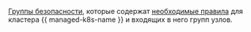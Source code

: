 [Группы безопасности](../../../vpc/concepts/security-groups.md), которые содержат [необходимые правила](../../../managed-kubernetes/operations/connect/security-groups.md) для кластера {{ managed-k8s-name }} и входящих в него групп узлов.
